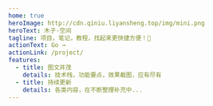 ```yaml
---
home: true
heroImage: http://cdn.qiniu.liyansheng.top/img/mini.png
heroText: 木子-空间 
tagline: 项目，笔记，教程，找起来更快捷方便！🚀
actionText: Go →
actionLink: /project/
features:
  - title: 图文并茂
    details: 技术栈，功能要点，效果截图，应有尽有
  - title: 持续更新
    details: 各类内容，在不断整理补充中...
---
```


